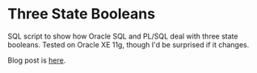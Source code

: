# Three State Booleans
SQL script to show how Oracle SQL and PL/SQL deal with three state booleans. Tested on Oracle XE 11g, though I'd be surprised if it changes. 

Blog post is [here](http://aled-lewis.co.uk/blog/oracle-three-state-boolean).
